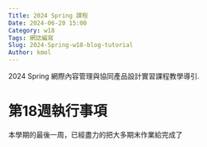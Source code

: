 ```yaml
---
Title: 2024 Spring 課程
Date: 2024-06-20 15:00
Category: w18
Tags: 網誌編寫
Slug: 2024-Spring-w18-blog-tutorial
Author: kmol
---
```


2024 Spring 網際內容管理與協同產品設計實習課程教學導引.

<!-- PELICAN_END_SUMMARY -->

# 第18週執行事項
本學期的最後一周，已經盡力的把大多期末作業給完成了